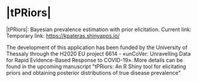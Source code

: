 # |tPRiors|

 |tPRiors|: Bayesian prevalence estimation with prior elicitation. Current link: Temporary link: https://kpateras.shinyapps.io/

The development of this application has been funded by the University of Thessaly through the H2020 EU project 6614 - «unCoVer: Unravelling Data for Rapid Evidence-Based Response to COVID-19». More details can be found in the upcoming manuscript "tPRiors: An R Shiny tool for elicitating priors and obtaining posterior distributions of true disease prevalence"
